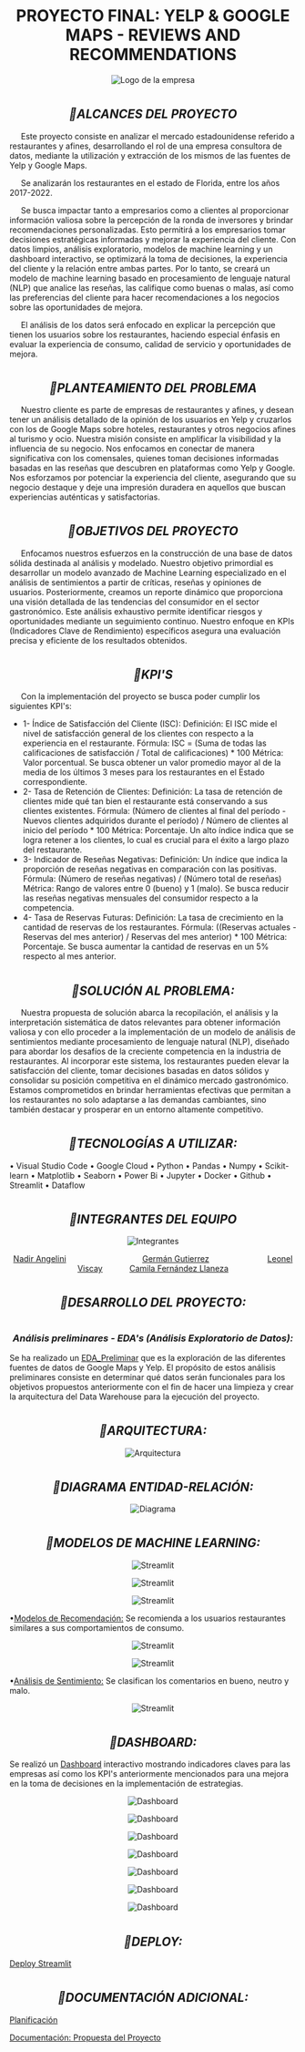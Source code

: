# <h1 align="center">**PROYECTO FINAL: YELP & GOOGLE MAPS - REVIEWS AND RECOMMENDATIONS**</h1>

<p align="center">
<img src="images/Logo_empresa.png" alt="Logo de la empresa">
</p>

  
# <h2 align="center"><b><i>:small_orange_diamond:**ALCANCES DEL PROYECTO**</i></b></h2>

<p style="text-indent: 20px;">
Este proyecto consiste en analizar el mercado estadounidense referido a restaurantes y afines, desarrollando el rol de una empresa consultora de datos, mediante la utilización y extracción de los mismos de las fuentes de Yelp y Google Maps.
</p>

<p style="text-indent: 20px;">
Se analizarán los restaurantes en el estado de Florida, entre los años 2017-2022.
</p>

<p style="text-indent: 20px;"> 
Se busca impactar tanto a empresarios como a clientes al proporcionar información valiosa sobre la percepción de la ronda de inversores y brindar recomendaciones personalizadas. Esto permitirá a los empresarios tomar decisiones estratégicas informadas y mejorar la experiencia del cliente. Con datos limpios, análisis exploratorio, modelos de machine learning y un dashboard interactivo, se optimizará la toma de decisiones, la experiencia del cliente y la relación entre ambas partes. Por lo tanto, se creará un modelo de machine learning basado en procesamiento de lenguaje natural (NLP) que analice las reseñas, las califique como buenas o malas, así como las preferencias del cliente para hacer recomendaciones a los negocios sobre las oportunidades de mejora.
</p>

<p style="text-indent: 20px;"> 
El análisis de los datos será enfocado en explicar la percepción que tienen los usuarios sobre los restaurantes, haciendo especial énfasis en evaluar la experiencia de consumo, calidad de servicio y oportunidades de mejora. 
</p>


# <h2 align="center"><b><i>:small_orange_diamond:**PLANTEAMIENTO DEL PROBLEMA**</i></b></h2>

<p style="text-indent: 20px;">
Nuestro cliente es parte de empresas de restaurantes y afines, y desean tener un análisis detallado de la opinión de los usuarios en Yelp y cruzarlos con los de Google Maps sobre hoteles, restaurantes y otros negocios afines al turismo y ocio. Nuestra misión consiste en amplificar la visibilidad y la influencia de su negocio. Nos enfocamos en conectar de manera significativa con los comensales, quienes toman decisiones informadas basadas en las reseñas que descubren en plataformas como Yelp y Google. Nos esforzamos por potenciar la experiencia del cliente, asegurando que su negocio destaque y deje una impresión duradera en aquellos que buscan experiencias auténticas y satisfactorias.
</p>


# <h2 align="center"><b><i>:small_orange_diamond:**OBJETIVOS DEL PROYECTO**</i></b></h2>
<p style="text-indent: 20px;">
Enfocamos nuestros esfuerzos en la construcción de una base de datos sólida destinada al análisis y modelado. Nuestro objetivo primordial es desarrollar un modelo avanzado de Machine Learning especializado en el análisis de sentimientos a partir de críticas, reseñas y opiniones de usuarios.
Posteriormente, creamos un reporte dinámico que proporciona una visión detallada de las tendencias del consumidor en el sector gastronómico. Este análisis exhaustivo permite identificar riesgos y oportunidades mediante un seguimiento continuo. Nuestro enfoque en KPIs (Indicadores Clave de Rendimiento) específicos asegura una evaluación precisa y eficiente de los resultados obtenidos.
</p>


# <h2 align="center"><b><i>:small_orange_diamond:**KPI'S**</i></b></h2>

<p style="text-indent: 20px;"> 
Con la implementación del proyecto se busca poder cumplir los siguientes KPI's:

* 1- Índice de Satisfacción del Cliente (ISC):
Definición: El ISC mide el nivel de satisfacción general de los clientes con respecto a la experiencia en el restaurante.
Fórmula: ISC = (Suma de todas las calificaciones de satisfacción / Total de calificaciones) * 100
Métrica: Valor porcentual. Se busca obtener un valor promedio mayor al de la media de los últimos 3 meses para los restaurantes en el Estado correspondiente.
* 2- Tasa de Retención de Clientes:
Definición: La tasa de retención de clientes mide qué tan bien el restaurante está conservando a sus clientes existentes.
Fórmula: (Número de clientes al final del período - Nuevos clientes adquiridos durante el período) / Número de clientes al inicio del período * 100
Métrica: Porcentaje. Un alto índice indica que se logra retener a los clientes, lo cual es crucial para el éxito a largo plazo del restaurante.
* 3- Indicador de Reseñas Negativas:
Definición: Un índice que indica la proporción de reseñas negativas en comparación con las positivas.
Fórmula: (Número de reseñas negativas) / (Número total de reseñas)
Métrica: Rango de valores entre 0 (bueno) y 1 (malo). Se busca reducir las reseñas negativas mensuales del consumidor respecto a la competencia.
* 4- Tasa de Reservas Futuras:
Definición: La tasa de crecimiento en la cantidad de reservas de los restaurantes.
Fórmula: ((Reservas actuales - Reservas del mes anterior) / Reservas del mes anterior) * 100
Métrica: Porcentaje. Se busca aumentar la cantidad de reservas en un 5% respecto al mes anterior.

</p>


# <h2 align="center"><b><i>:small_orange_diamond:**SOLUCIÓN AL PROBLEMA**:</i></b></h2>

<p style="text-indent: 20px;">
Nuestra propuesta de solución abarca la recopilación, el análisis y la interpretación sistemática de datos relevantes para obtener información valiosa y con ello proceder a la implementación de un modelo de análisis de sentimientos mediante procesamiento de lenguaje natural (NLP), diseñado para abordar los desafíos de la creciente competencia en la industria de restaurantes. Al incorporar este sistema, los restaurantes pueden elevar la satisfacción del cliente, tomar decisiones basadas en datos sólidos y consolidar su posición competitiva en el dinámico mercado gastronómico. Estamos comprometidos en brindar herramientas efectivas que permitan a los restaurantes no solo adaptarse a las demandas cambiantes, sino también destacar y prosperar en un entorno altamente competitivo.
</p>


# <h2 align="center"><b><i>:small_orange_diamond:**TECNOLOGÍAS A UTILIZAR**:</i></b></h2>
• Visual Studio Code
• Google Cloud
• Python
• Pandas
• Numpy
• Scikit-learn
• Matplotlib
• Seaborn
• Power Bi
• Jupyter
• Docker
• Github
• Streamlit
• Dataflow


# <h2 align="center"><b><i>:small_orange_diamond:**INTEGRANTES DEL EQUIPO**</i></b></h2>

<p align="center">
<img src="images/Integrantes.png" alt="Integrantes">
</p>

<p align="center">
  <a href="https://www.linkedin.com/in/nadirangelini/">Nadir Angelini</a>&nbsp;&nbsp;&nbsp;&nbsp;&nbsp;&nbsp;&nbsp;&nbsp;&nbsp;&nbsp;&nbsp;&nbsp;&nbsp;&nbsp;&nbsp;&nbsp;&nbsp;&nbsp;&nbsp;&nbsp;&nbsp;&nbsp;&nbsp;&nbsp;&nbsp;&nbsp;&nbsp;&nbsp;&nbsp;&nbsp;&nbsp;&nbsp;&nbsp;
  <a href="https://www.linkedin.com/in/german-daniel-gutierrez/">Germán Gutierrez</a>&nbsp;&nbsp;&nbsp;&nbsp;&nbsp;&nbsp;&nbsp;&nbsp;&nbsp;&nbsp;&nbsp;&nbsp;&nbsp;&nbsp;&nbsp;&nbsp;&nbsp;&nbsp;&nbsp;&nbsp;&nbsp;&nbsp;&nbsp;&nbsp;&nbsp;
  <a href="https://www.linkedin.com/in/leonel-viscay/">Leonel Viscay</a>&nbsp;&nbsp;&nbsp;&nbsp;&nbsp;&nbsp;&nbsp;&nbsp;&nbsp;&nbsp;&nbsp;
  <a href="http://www.linkedin.com/in/camila-fernandez-llaneza/">Camila Fernández Llaneza</a>
</p>


# <h2 align="center"><b><i>:small_orange_diamond:**DESARROLLO DEL PROYECTO**:</i></b></h2>
# <h3 align="center"><b><i>**Análisis preliminares - EDA's (Análisis Exploratorio de Datos)**:</i></b></h3>
Se ha realizado un [EDA_Preliminar](https://github.com/camillaneza/PF_Google_Yelp/blob/2612d0b025e0e13967f048128300c54cc9dfcba3/jupiter/EDA/EDA_Yelp.ipynb) que es la exploración de las diferentes fuentes de datos de Google Maps y Yelp. El propósito de estos análisis preliminares consiste en determinar qué datos serán funcionales para los objetivos propuestos anteriormente con el fin de hacer una limpieza y crear la arquitectura del Data Warehouse para la ejecución del proyecto.


# <h2 align="center"><b><i>:small_orange_diamond:**ARQUITECTURA**:</i></b></h2>
<p align="center">
<img src="images/Arquitectura.png" alt="Arquitectura">
</p>


# <h2 align="center"><b><i>:small_orange_diamond:**DIAGRAMA ENTIDAD-RELACIÓN**:</i></b></h2>
<p align="center">
<img src="images/Diagrama de Entidad-Relación.jpeg" alt="Diagrama">
</p>

# <h2 align="center"><b><i>:small_orange_diamond:**MODELOS DE MACHINE LEARNING**:</i></b></h2>

<p align="center">
<img src="images/streamlit1.jpg" alt="Streamlit">
</p>

<p align="center">
<img src="images/streamlit2.jpg" alt="Streamlit">
</p>

<p align="center">
<img src="images/streamlit3.jpg" alt="Streamlit">
</p>

•[Modelos de Recomendación:](https://github.com/camillaneza/PF_Google_Yelp/blob/5eac6a014d1e4c59c4a2ffb024b2edc467901b74/jupiter/ML/Sistema_Recomendacion.ipynb) Se recomienda a los usuarios restaurantes similares a sus comportamientos de consumo.

<p align="center">
<img src="images/streamlit4.jpg" alt="Streamlit">
</p>

<p align="center">
<img src="images/streamlit5.jpg" alt="Streamlit">
</p>

•[Análisis de Sentimiento:](https://github.com/camillaneza/PF_Google_Yelp/blob/5eac6a014d1e4c59c4a2ffb024b2edc467901b74/jupiter/ML/ML_AnalisisSentimientos.ipynb) Se clasifican los comentarios en bueno, neutro y malo.

<p align="center">
<img src="images/streamlit6.jpg" alt="Streamlit">
</p>

# <h2 align="center"><b><i>:small_orange_diamond:**DASHBOARD**:</i></b></h2>
Se realizó un [Dashboard](https://1drv.ms/u/s!AkbOEBqtfq-Pgc1FmkJ5Mrv8QNzByg?e=dJPJqt) interactivo mostrando indicadores claves para las empresas así como los KPI's anteriormente mencionados para una mejora en la toma de decisiones en la implementación de estrategias.

<p align="center">
<img src="images/Dash1.jpeg" alt="Dashboard">
</p>

<p align="center">
<img src="images/Dash2.jpeg" alt="Dashboard">
</p>

<p align="center">
<img src="images/Dash3.jpeg" alt="Dashboard">
</p>

<p align="center">
<img src="images/Dash4.jpeg" alt="Dashboard">
</p>

<p align="center">
<img src="images/Dash5.jpeg" alt="Dashboard">
</p>

<p align="center">
<img src="images/Dash6.jpeg" alt="Dashboard">
</p>

<p align="center">
<img src="images/Dash7.jpeg" alt="Dashboard">
</p>


# <h2 align="center"><b><i>:small_orange_diamond:**DEPLOY**:</i></b></h2>

[Deploy Streamlit](https://dainsightsolutions.streamlit.app/)


# <h2 align="center"><b><i>:small_orange_diamond:**DOCUMENTACIÓN ADICIONAL**:</i></b></h2>

[Planificación](https://trello.com/b/oqMq7m68/pfgoogleyelp)

[Documentación: Propuesta del Proyecto](https://docs.google.com/document/d/1BgjR7BgYJHB1vxhq1U-IXXomBF3vnN7GtuaUTItTp38/edit)

